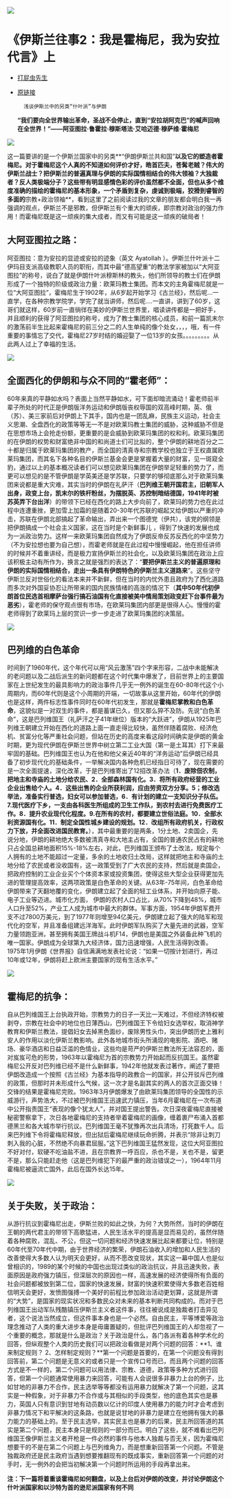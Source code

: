 ![](imgs/01.jpg)
# 《伊斯兰往事2：我是霍梅尼，我为安拉代言》上

* [打屁虫先生](http://m.weibo.cn/u/5977473247)
* [原链接](http://media.weibo.cn/article?id=2309404011094631926826)

        浅谈伊斯兰中的另类“什叶派”与伊朗

  **“我们要向全世界输出革命，圣战不会停止，直到“安拉胡阿克巴”的喊声回响在全世界！”——阿亚图拉·鲁霍拉·穆斯塔法·艾哈迈德·穆萨维·霍梅尼**

![](imgs/02.jpg)

  这一篇要讲的是一个伊斯兰国家中的另类**“伊朗伊斯兰共和国”**以及它的塑造者霍梅尼。对于霍梅尼这个人真的不知道如何评价才好，皓首匹夫，苍髯老贼？伟大的伊斯兰战士？把伊斯兰的普遍真理与伊朗的实际国情相结合的伟大领袖？大独裁者？反人类极端分子？这些带有明显感情色彩的评价虽然都不全面，但也从多个维度准确的描绘的霍梅尼的基本形象，一个矛盾到复杂，虔诚到极端，狡猾到睿智的多面的**宗教+政治领袖**，看到这里了之前阅读过我的文章的朋友都会明白我一再强调的观点，伊斯兰不是邪教，但伊斯兰有个重大的顽疾，即宗教对政治的强力作用！而霍梅尼既是这一顽疾的集大成者，而又有可能是这一顽疾的破局者！

## 大阿亚图拉之路：

  阿亚图拉：意为安拉的显迹或安拉的迹象（英文 Ayatollah ）。伊斯兰什叶派十二伊玛目支派高级教职人员的职衔，而其中最“德高望重”的教法学家被加以“大阿亚图拉”的称号，说白了就是伊朗什叶派穆斯林的教头，他们所领导的教士们在伊朗形成了一个独特的阶级或政治力量：欧莱玛教士集团。而本文的主角霍梅尼就是一位“大阿亚图拉”，霍梅尼生于1902年，从6岁起开始学习《古兰经》，然后呢...一直学，在各种宗教学院学，学完了就当讲师，然后呢....一直讲，讲到了60岁，这哥们就这样，60岁前一直徜徉在美妙的伊斯兰世界里，唱读讲传都是一把好手，并且顺利的获得了阿亚图拉的称号，成为了教士集团的核心成员，和前一篇凯末尔的激荡前半生比起来霍梅尼的前三分之二的人生单纯的像个处女，，，，哦，有一件重要的事情忘了交代，霍梅尼27岁时结的婚迎娶了一位13岁的女孩。。。。。。。。。从此两人过上了幸福的生活。

![](imgs/03.jpg)

## 全面西化的伊朗和与众不同的“霍老师”：

  60年来真的平静如水吗？表面上当然平静如水，可下面却暗流涌动！霍老师前半辈子所处的时代正是伊朗版洋务运动和伊朗版丧权辱国的双高峰时期，英、俄（苏）、美三家前后对伊朗上下其手，国内也是一团乱麻，民族主义运动，社会主义思潮、全盘西化的政策等等无一不是对欧莱玛教士集团的威胁，这种威胁不但是在思想市场上会抢走份额，更重要的是会威胁到欧莱玛集团的权和利。欧莱玛集团的在伊朗的权势和财富绝非中国的和尚道士们可比拟的，整个伊朗的耕地百分之二十都是归属于欧莱玛集团的教产，而全国的清真寺和宗教学校也独立于王权直属欧莱玛集团，而其名下各种名目的伊斯兰基金会更是掌握着大量的财富，见一斑窥全豹，通过以上的基本概况读者们可以想见欧莱玛集团在伊朗举足轻重的势力了，而更可以想见的是不管伊朗是学英美还是学苏联，只要学的够彻底那么对于欧莱玛集团来说都是重大灾难，其实当时的伊朗在礼萨汗（**巴列维王朝开国君主，旧朝军人出身，政变上台，凯末尔的铁杆粉丝，为摆脱英、苏控制暗结德国，1941年时被苏英弄下台出洋**）的带领下已经在西化的路上大步向前了，欧莱玛的势力也在此过程中连遭重挫，更加雪上加霜的是随着20-30年代苏联的崛起又给伊朗以严重的冲击，苏联在伊朗北部搞起了革命输出，弄出来一个图德党（伊共），该党的纲领是把伊朗搞成一个社会主义国家，这在当时是个新鲜事儿 ，得到了快速的发展也成为一派政治势力。这样一来欧莱玛集团自然成为了伊朗反帝反苏反西化的中坚势力（不为安拉想也要为自己想），而霍老师就是在此过程中慢慢崛起，他在担任讲师的时候并不着重讲经，而是极力宣扬伊斯兰的社会化，以及欧莱玛集团在政治上应该积极主动有所作为，换言之就是强烈的表达了：“**要把伊斯兰主义的普遍原理和伊朗的实际国情相结合，走出一条具有伊朗特色的伊斯兰主义道路来**”。这些坚守伊斯兰反对世俗化的看法本来并不新鲜，但在当时的内忧外患且政府为了西化道路而多次对外国妥协忍让所带来的国内民族情绪的高涨的情况下（**其中50年代初伊朗首位民选首相摩萨台强行搞石油国有化直接被美中情局策划政变赶下台事件最为恶劣**），霍老师的保守观点很有市场，在欧莱玛集团内部更是很得人心。慢慢的霍老师得到了欧莱玛上层的赏识一步一步走进了欧莱玛集团的决策层。

![](imgs/05.jpg)

## 巴列维的白色革命

   时间到了1960年代，这个年代可以用“风云激荡”四个字来形容，二战中未能解决的老问题以及二战后派生的新问题都在这个时代集中爆发了，目前世界上的主要国家在上世纪发生的最具影响力的政治事件几乎无一例外的诞生在60-80年代这个小周期内，而60年代则是这个小周期的开端，一切故事从这里开始，60年代的伊朗也是这样，两件标志性事件同时在60年代初发生，那就是**霍梅尼掌教和白色革命**，这貌似是一对双生的事件，都是蓄谋已久，但又那么猝不及防。先说“白色革命”，这是巴列维国王（礼萨汗之子41年继位）版本的“大跃进”，伊朗从1925年巴列维王朝建立开始在西化的道路上面一直走得比较快，虽然伴随着腐败、经济危机、贫富分化等严重社会问题，但站在历史的高度来看这段时间确实是伊朗的黄金时期，更为现代伊朗在伊斯兰世界中树立第二工业大国（第一是土耳其）打下来最牢固的基础。巴列维国王也认为在他和他父亲近40年的“洋务运动”后伊朗已经具备了初步现代化的基础条件，一举解决国内各种危机已经指日可待了，现在需要的是一次全面提速，深化改革，于是巴列维寄出了12招改革办法（**1．废除佃农制，把地主和寺庙的土地分给农民、2．全部森林国有化。3．将所有政府经营的工业企业出售给个人。4．这些出售的企业所获利润，应由劳资双方分享。5；修改选举法，准备实行普选，妇女可以参加普选，6．有计划的建立一支知识分子队伍。7.现代医疗下乡，一支由各科医生所组成的卫生工作队，到农村去进行免费医疗工作。8．提升农业现代化程度。9.在所有的农村，都要建立世俗法庭。10．全部水利资源国有化。11．制定全国性城乡建设的规划。12．改组所有政府机关，行政权力下放，并全面改进国民教育。**），其中最重要的是两条，1分土地、2卖国企，先说分地，伊朗的耕地绝大多数被清真寺和大地主占有，全国的普通农民占有的耕地只占全国总耕地面积15%-18%左右，对此，巴列维国王颁布了土改法，规定每个人拥有的土地不能超过一定量，多余的土地收归土改局，这样就把地主和寺庙的土地分给了农民或者没收国有，这一政策受到了广大农民的支持，然后就是卖国企，把政府控制的工业企业买个个体资本家或投资集团，使得这些大型企业获得更加先进的管理提高效率，这两项政策是白色革命的关键。从63年-75年间，白色革命给伊朗带来了天翻地覆的变化，伊朗建立起了全面的轻工业体系，并开始向原子能、电子工业等迈进。城市化方面，  伊朗的农村人口占比，从70%下降到48%，城市人口升至52%，产业工人成为城市中最大的群体。军事方面，1954年伊朗军费开支不过7800万美元，到了1977年则增至94亿美元，伊朗建立起了强大的陆军和现代化的空军，并且准备组建远洋海军。此时伊朗军队购买了大量先进的武器，空军力量领跑亚洲，甚至拥有美国王牌战斗机F14，伊朗也是美国之外装备此种飞机的唯一国家。伊朗成为全球第九大经济体，国力迅速增强，人民生活得到改善。1975年1月伊朗《世界报》自信满满地发表社论说：“如果一切按计划进行，再过10年或12年，伊朗将赶上欧洲主要国家的现有生活水平。”

![](imgs/06.jpg)

## 霍梅尼的抗争：

  自从巴列维国王上台执政开始，宗教势力的日子一天比一天难过，不但经济特权被剥夺，宗教在社会中的地位也日薄西山，巴列维国王下令给妇女选举权，取消神学教育和伊斯兰教法，提倡妇女去掉黑色面纱，废除男性头巾，突出伊朗历史上雅利安人的作用以淡化伊斯兰教影响。此外各地城市街头所涌现的电影院、酒吧、赌场、豪华酒店和日益泛滥的色情业，这些均是苛严的伊斯兰教法所无法容忍的，面对岌岌可危的形势，1963年以霍梅尼为首的宗教势力开始起而反抗国王。虽然霍梅尼公开反对巴列维已经不是什么新鲜事，1942年他就发表过著作，阐述了要把伊朗改造成一个按照《古兰经》为基本指导的政教合一的国家，并公开驳斥巴列维的政策，但那时并未形成什么气候，这一次才是名副其实的两人的首次正面交锋！交锋的结果是霍梅尼完败。1963年3月伊朗爆发了由欧莱玛集团领导的全国性的示威游行，声势浩大，不过被巴列维国王迅速武力镇压，当年6月霍梅尼在一次布道中公开指责国王“表现的像个犹太人”，并对国王提出警告。次日深夜霍梅尼直接被秘密警察拿下，次日各地霍梅尼的支持者举着霍梅尼的画像，缠着裹尸布涌入首都德黑兰和各大城市举行抗议。巴列维国王毫不犹豫再次出兵清场，打死数千人。后来巴列维下令将霍梅尼释放，但出狱后霍梅尼继续玩命折腾，并表示“除非让刺刀刺入我的心脏，不然绝不向暴君屈服。”这下巴列维国王猛然发现，这位大阿亚图拉不好对付，软硬不吃油盐不进，且在宗教界一呼百应，杀也不是，关也不是，留更不是，那么只能赶走他（这是巴列维犯下的最严重的政治错误之一），1964年11月霍梅尼被逼流亡国外，此后在国外长达15年。

![](imgs/07.jpg)

## 关于失败，关于政治：

  从游行抗议到霍梅尼出走，伊斯兰败的如此之快，为何？大势所然，当时的伊朗在王朝的两代君主的带领下高歌猛进，人民生活水平的提高是显而易见的，虽然伴随着各种腐败，混乱、不公，但这一切问题和经济快速发展比起来都要让位，特别是60年代至70年代中期，由于世界经济的繁荣，伊朗石油收入的增加和人民生活的改善使得大多数人认为明天会更好，从而不愿改变现状，其实这一幕中国人也是似曾相识的，1989的某个时候的中国也出现过类似的政治抗议，并且迅速失败，表面原因是政府强力镇压，但深层次的原因也一样，高速发展的经济使得所有负面的社会问题都被放到第二位，国家的快速发展，财富的快速积累使得大多数老百姓相信明天会更好，发愤图强搏一个美好的前程比参加政治活动更划算，这就是所谓的“大势”，是国家的现实状况和多数民众对未来的基本判断共同构成的。而对于巴列维国王出动军队残酷镇压伊斯兰主义者这件事，往往被说成是独裁者打击异见者，这个说法当然成立，但这件事本身也是一个必然。自由民主，平等博爱等政治理念推动了人类的重大进步本身是毋庸置疑的，但批评巴列维国王的人却忽视了一个重要的概念，那就是什么是政治？关于政治是什么，各门各派有着各种学术化的回答，但纵观整个人类的历史我们可以把政治看做是对两个问题的回答：**1、谁来制定规则？   2、怎样制定规则？**第一个问题是首要的，在第一个问题没有得到回答前，第二个问题是无意义的或者只是一个宣传口号而已，而且两个问题的回答方式是不一样的，第二个问题可以用法律、宗教、道德，政策等多种方式进行回答，但第一个问题通常使用暴力来回答，可能有人会说很多非暴力上台的例子，比如甘地的非暴力不合作，民主选举等等都没有运用暴力就解决了第一个问题，这其实是一种假象，对于非暴力不合作或与其相似的手段类型，他的底色其实也是暴力，英国人只有意识到甘地有动员数以亿计的印度人使用暴力的能力时才会考虑到非暴力情况下和平解决的这条路，也就是说甘地的非暴力是建立在他拥有强大的暴力能力的基础上的。至于民主选举，其实民主也是暴力的后果，民主所回答道的其实是第二个问题，民主本身只是规则的一部分而已。明白了这些，就不难看出巴列维国王像伊斯兰主义者开枪是一件必然的事件与他本人独裁与否无关，因为霍梅尼想要干的不是在第二个问题上与巴列维角力，而是想重新回答第一个问题。不管是独裁政府还是民主政府当遇到想要推翻现有的既成事实，重新回答第一个问题的对手时，无一例外的会把当初解决第一个问题时所运用的手段再拿出来。

**注：下一篇将着重谈霍梅尼如何翻盘，以及上台后对伊朗的改变，并讨论伊朗这个什叶派国家和以沙特为首的逊尼派国家有何不同**
